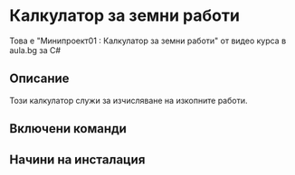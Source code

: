 ﻿# Калкулатор за земни работи

Това е "Минипроект01 : Калкулатор за земни работи" от видео курса в aula.bg за C#

## Описание
Този калкулатор служи за изчисляване на изкопните работи.

## Включени команди

## Начини на инсталация


